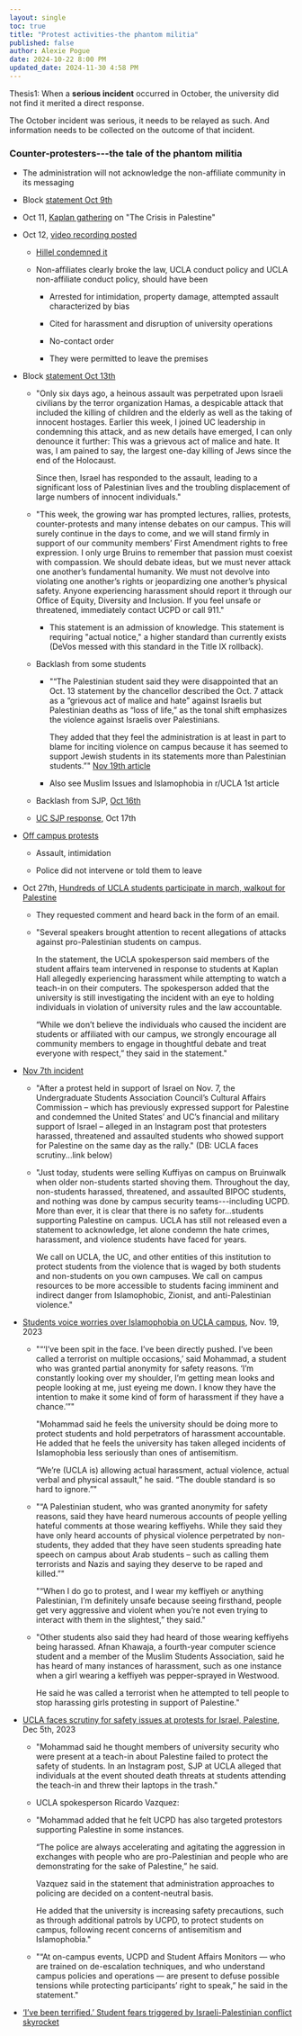 ```yaml
---
layout: single
toc: true
title: "Protest activities-the phantom militia"
published: false
author: Alexie Pogue
date: 2024-10-22 8:00 PM
updated_date: 2024-11-30 4:58 PM
---
```


Thesis1: When a **serious incident** occurred in October, the university did not find it merited a direct response. 

The October incident was serious, it needs to be relayed as such. And information needs to be collected on the outcome of that incident.

### Counter-protesters---the tale of the phantom militia 

- The administration will not acknowledge the non-affiliate community in its messaging 

- Block [statement Oct 9th](https://chancellor.ucla.edu/messages/reflections-at-the-close-of-a-difficult-week/)

- Oct 11, [Kaplan gathering](https://www.instagram.com/p/CyMXtjEy11s/?hl=en) on "The Crisis in Palestine"

- Oct 12, [video recording posted](https://www.instagram.com/p/CyTYyrwrue7/?hl=en&img_index=1) 

	- [Hillel condemned it](https://www.instagram.com/p/CyT4RrxPNJU/?img_index=2) 

	- Non-affiliates clearly broke the law, UCLA conduct policy and UCLA non-affiliate conduct policy, should have been

		- Arrested for intimidation, property damage, attempted assault characterized by bias 

		- Cited for harassment and disruption of university operations

		- No-contact order 

		- They were permitted to leave the premises 

- Block [statement Oct 13th](https://chancellor.ucla.edu/messages/reflections-at-the-close-of-a-difficult-week/)

	- "Only six days ago, a heinous assault was perpetrated upon Israeli civilians by the terror organization Hamas, a despicable attack that included the killing of children and the elderly as well as the taking of innocent hostages. Earlier this week, I joined UC leadership in condemning this attack, and as new details have emerged, I can only denounce it further: This was a grievous act of malice and hate. It was, I am pained to say, the largest one-day killing of Jews since the end of the Holocaust.

		Since then, Israel has responded to the assault, leading to a significant loss of Palestinian lives and the troubling displacement of large numbers of innocent individuals."

	- "This week, the growing war has prompted lectures, rallies, protests, counter-protests and many intense debates on our campus. This will surely continue in the days to come, and we will stand firmly in support of our community members’ First Amendment rights to free expression. I only urge Bruins to remember that passion must coexist with compassion. We should debate ideas, but we must never attack one another’s fundamental humanity. We must not devolve into violating one another’s rights or jeopardizing one another’s physical safety. Anyone experiencing harassment should report it through our Office of Equity, Diversity and Inclusion. If you feel unsafe or threatened, immediately contact UCPD or call 911."

		- This statement is an admission of knowledge. This statement is requiring "actual notice," a higher standard than currently exists (DeVos messed with this standard in the Title IX rollback). 

	- Backlash from some students

		- "“The Palestinian student said they were disappointed that an Oct. 13 statement by the chancellor described the Oct. 7 attack as a “grievous act of malice and hate” against Israelis but Palestinian deaths as “loss of life,” as the tonal shift emphasizes the violence against Israelis over Palestinians. 

			They added that they feel the administration is at least in part to blame for inciting violence on campus because it has seemed to support Jewish students in its statements more than Palestinian students.”" [Nov 19th article](https://dailybruin.com/2023/11/19/students-voice-worries-over-islamophobia-on-ucla-campus) 

		- Also see Muslim Issues and Islamophobia in r/UCLA 1st article 

	- Backlash from SJP, [Oct 16th](https://www.instagram.com/p/CyevGH1p3fw/?hl=en&img_index=3)

	- [UC SJP response](https://www.instagram.com/p/CygsqBTPKsQ/?hl=en&img_index=3), Oct 17th

- [Off campus protests](https://www.instagram.com/p/CyTYyrwrue7/?utm_source=ig_embed&ig_rid=63fa4fd5-c1f3-4506-9d75-3cd1c6100342)

	- Assault, intimidation

	- Police did not intervene or told them to leave

- Oct 27th, [Hundreds of UCLA students participate in march, walkout for Palestine](https://dailybruin.com/2023/10/26/hundreds-of-ucla-students-participate-in-march-walkout-for-palestine)

	- They requested comment and heard back in the form of an email. 

	- "Several speakers brought attention to recent allegations of attacks against pro-Palestinian students on campus.

		In the statement, the UCLA spokesperson said members of the student affairs team intervened in response to students at Kaplan Hall allegedly experiencing harassment while attempting to watch a teach-in on their computers. The spokesperson added that the university is still investigating the incident with an eye to holding individuals in violation of university rules and the law accountable.

		“While we don’t believe the individuals who caused the incident are students or affiliated with our campus, we strongly encourage all community members to engage in thoughtful debate and treat everyone with respect,” they said in the statement."

- [Nov 7th incident](https://www.instagram.com/p/CzXnL2ELkpd/?img_index=1)

	- "After a protest held in support of Israel on Nov. 7, the Undergraduate Students Association Council’s Cultural Affairs Commission – which has previously expressed support for Palestine and condemned the United States’ and UC’s financial and military support of Israel – alleged in an Instagram post that protesters harassed, threatened and assaulted students who showed support for Palestine on the same day as the rally." (DB: UCLA faces scrutiny...link below)

	- "Just today, students were selling Kuffiyas on campus on Bruinwalk when older non-students started shoving them. Throughout the day, non-students harassed, threatened, and assaulted BIPOC students, and nothing was done by campus security teams---including UCPD. More than ever, it is clear that there is no safety for...students supporting Palestine on campus. UCLA has still not released even a statement to acknowledge, let alone condemn the hate crimes, harassment, and violence students have faced for years. 

		We call on UCLA, the UC, and other entities of this institution to protect students from the violence that is waged by both students and non-students on you own campuses. We call on campus resources to be more accessible to students facing imminent and indirect danger from Islamophobic, Zionist, and anti-Palestinian violence."

- [Students voice worries over Islamophobia on UCLA campus](https://dailybruin.com/2023/11/19/students-voice-worries-over-islamophobia-on-ucla-campus), Nov. 19, 2023 

	- "“‘I’ve been spit in the face. I’ve been directly pushed. I’ve been called a terrorist on multiple occasions,’ said Mohammad, a student who was granted partial anonymity for safety reasons. ‘I’m constantly looking over my shoulder, I’m getting mean looks and people looking at me, just eyeing me down. I know they have the intention to make it some kind of form of harassment if they have a chance.’”"

		"Mohammad said he feels the university should be doing more to protect students and hold perpetrators of harassment accountable. He added that he feels the university has taken alleged incidents of Islamophobia less seriously than ones of antisemitism.

		“We’re (UCLA is) allowing actual harassment, actual violence, actual verbal and physical assault,” he said. “The double standard is so hard to ignore.”"

	- "“A Palestinian student, who was granted anonymity for safety reasons, said they have heard numerous accounts of people yelling hateful comments at those wearing keffiyehs. While they said they have only heard accounts of physical violence perpetrated by non-students, they added that they have seen students spreading hate speech on campus about Arab students – such as calling them terrorists and Nazis and saying they deserve to be raped and killed.”"

		"“When I do go to protest, and I wear my keffiyeh or anything Palestinian, I’m definitely unsafe because seeing firsthand, people get very aggressive and violent when you’re not even trying to interact with them in the slightest,” they said."

	- "Other students also said they had heard of those wearing keffiyehs being harassed. Afnan Khawaja, a fourth-year computer science student and a member of the Muslim Students Association, said he has heard of many instances of harassment, such as one instance when a girl wearing a keffiyeh was pepper-sprayed in Westwood.

		He said he was called a terrorist when he attempted to tell people to stop harassing girls protesting in support of Palestine."


- [UCLA faces scrutiny for safety issues at protests for Israel, Palestine](https://dailybruin.com/2023/12/05/ucla-faces-scrutiny-for-safety-issues-at-protests-for-israel-palestine), Dec 5th, 2023

	- "Mohammad said he thought members of university security who were present at a teach-in about Palestine failed to protect the safety of students. In an Instagram post, SJP at UCLA alleged that  individuals at the event shouted death threats at students attending the teach-in and threw their laptops in the trash."

	-  UCLA spokesperson Ricardo Vazquez: 

	- "Mohammad added that he felt UCPD has also targeted protestors supporting Palestine in some instances.

		“The police are always accelerating and agitating the aggression in exchanges with people who are pro-Palestinian and people who are demonstrating for the sake of Palestine,” he said.

		Vazquez said in the statement that administration approaches to policing are decided on a content-neutral basis. 

		He added that the university is increasing safety precautions, such as through additional patrols by UCPD, to protect students on campus, following recent concerns of antisemitism and Islamophobia."

	- "“At on-campus events, UCPD and Student Affairs Monitors — who are trained on de-escalation techniques, and who understand campus policies and operations — are present to defuse possible tensions while protecting participants’ right to speak,” he said in the statement."

- [‘I’ve been terrified.’ Student fears triggered by Israeli-Palestinian conflict skyrocket](https://www.latimes.com/california/story/2024-05-02/student-fears-triggered-by-israel-palestinian-tensions-skyrocket)


